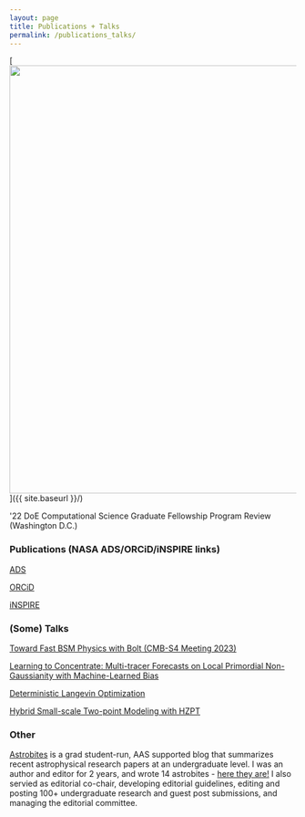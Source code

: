 ```yaml
---
layout: page
title: Publications + Talks
permalink: /publications_talks/
---
```


[<img src="{{ site.baseurl }}/images/0216_DOE_CSGF_2022_u.jpeg" alt="" style="width: 750px;"/>]({{ site.baseurl }}/)

'22 DoE Computational Science Graduate Fellowship Program Review (Washington D.C.)

### Publications (NASA ADS/ORCiD/iNSPIRE links)

[ADS]( https://ui.adsabs.harvard.edu/search/q=orcid%3A%200000-0003-1964-0836&sort=date%20desc%2C%20bibcode%20desc&p_=0 )

[ORCiD]( https://orcid.org/0000-0003-1964-0836 )

[iNSPIRE]( https://inspirehep.net/authors/2688834 )

### (Some) Talks

[Toward Fast BSM Physics with Bolt (CMB-S4 Meeting 2023)]( https://indico.cmb-s4.org/event/51/contributions/1359/subcontributions/137/attachments/1016/2543/CMBS4_23_Bolt.pdf )

[Learning to Concentrate: Multi-tracer Forecasts on Local Primordial Non-Gaussianity with Machine-Learned Bias]( {{site.url}}/images/fnl_ml_forecast.pdf )

[Deterministic Langevin Optimization]( {{site.url}}/images/SIAMOP23.pdf )

[Hybrid Small-scale Two-point Modeling with HZPT]( {{site.url}}/images/HZPT+-5_11.pdf )

### Other

[Astrobites](https://astrobites.org/) is a grad student-run, AAS supported blog that summarizes recent astrophysical research papers at an undergraduate level.
I was an author and editor for 2 years, and wrote 14 astrobites - [here they are!](https://astrobites.org/author/jsullivan/) I also servied as editorial co-chair, developing editorial guidelines, editing and posting 100+ undergraduate research and guest post submissions, and managing the editorial committee.
